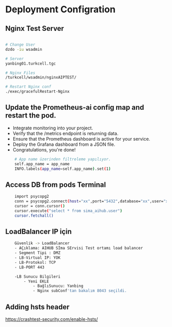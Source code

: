 # Deployment Configration

## Nginx Test Server
````bash

# Change User
dzdo -iu wsadmin

# Server
yanbing01.turkcell.tgc

# Nginx Files
/turkcell/wsadmin/nginxAIPTEST/

# Restart Nginx conf
./exec/gracefulRestart-Nginx

````

## Update the Prometheus-ai config map and restart the pod.
- Integrate monitoring into your project.
- Verify that the /metrics endpoint is returning data.
- Ensure that the Prometheus dashboard is active for your service.
- Deploy the Grafana dashboard from a JSON file.
- Congratulations, you're done!

```bash
    # App name üzerinden filtreleme yapılıyor.
    self.app_name = app_name
    INFO.labels(app_name=self.app_name).set(1)
```


## Access DB from pods Terminal

```bash
    import psycopg2
    conn = psycopg2.connect(host="xx",port="5432",database="xx",user="xx",password="xx", connect_timeout=4)
    cursor = conn.cursor()
    cursor.execute("select * from sima_aihub.user")
    cursor.fetchall()
````

## LoadBalancer IP için
```bash
    Güvenlik -> LoadBalancer
	- AÇıklama: AIHUB Sİma SErvisi Test ortamı load balancer
	- Segment Tipi : DMZ
	- LB-Virtual IP: YOK
	- LB-Protokol: TCP
	- LB-PORT 443

	-LB Sunucu Bilgileri
		- Yeni EKLE
			- BağlıSunucu: Yanbing
			- Nginx subConf'tan bakalım 8043 seçildi.
````

## Adding hsts header
https://crashtest-security.com/enable-hsts/
